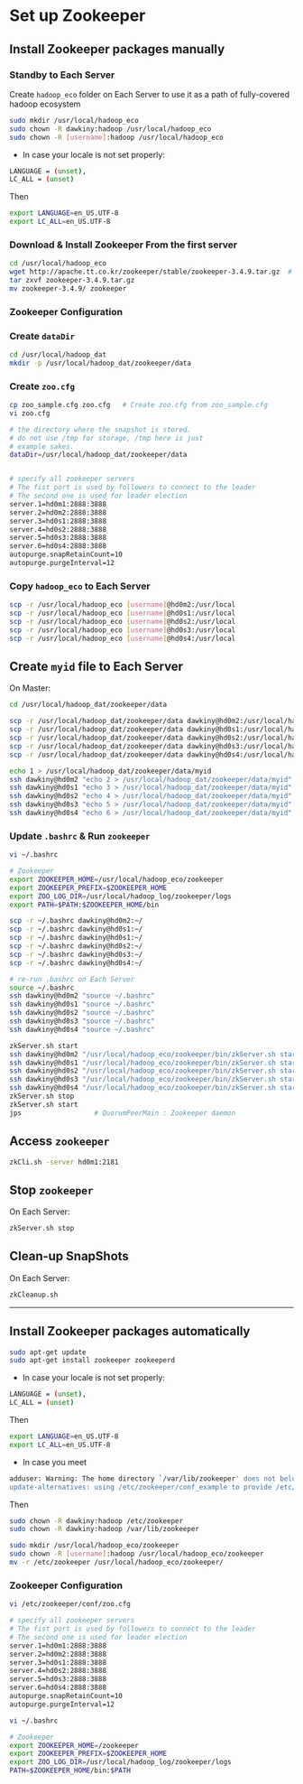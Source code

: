 # Set up Zookeeper



## Install Zookeeper packages manually

### Standby to Each Server

Create ```hadoop_eco``` folder on Each Server to use it as a path of fully-covered hadoop ecosystem
```sh
sudo mkdir /usr/local/hadoop_eco
sudo chown -R dawkiny:hadoop /usr/local/hadoop_eco
sudo chown -R [username]:hadoop /usr/local/hadoop_eco
```

* In case your locale is not set properly:
```sh
LANGUAGE = (unset),
LC_ALL = (unset)
```
Then
```sh
export LANGUAGE=en_US.UTF-8
export LC_ALL=en_US.UTF-8
```

### Download & Install Zookeeper From the first server

```sh
cd /usr/local/hadoop_eco
wget http://apache.tt.co.kr/zookeeper/stable/zookeeper-3.4.9.tar.gz  # Check first http://apache.tt.co.kr/zookeeper/stable/
tar zxvf zookeeper-3.4.9.tar.gz
mv zookeeper-3.4.9/ zookeeper
```

### Zookeeper Configuration

### Create ```dataDir```
```sh
cd /usr/local/hadoop_dat
mkdir -p /usr/local/hadoop_dat/zookeeper/data
```

### Create ```zoo.cfg```
```sh
cp zoo_sample.cfg zoo.cfg   # Create zoo.cfg from zoo_sample.cfg
vi zoo.cfg
```


```sh
# the directory where the snapshot is stored.
# do not use /tmp for storage, /tmp here is just 
# example sakes.
dataDir=/usr/local/hadoop_dat/zookeeper/data


# specify all zookeeper servers
# The fist port is used by followers to connect to the leader
# The second one is used for leader election
server.1=hd0m1:2888:3888
server.2=hd0m2:2888:3888
server.3=hd0s1:2888:3888
server.4=hd0s2:2888:3888
server.5=hd0s3:2888:3888
server.6=hd0s4:2888:3888
autopurge.snapRetainCount=10
autopurge.purgeInterval=12
```


### Copy ```hadoop_eco``` to Each Server

```sh 
scp -r /usr/local/hadoop_eco [username]@hd0m2:/usr/local
scp -r /usr/local/hadoop_eco [username]@hd0s1:/usr/local
scp -r /usr/local/hadoop_eco [username]@hd0s2:/usr/local
scp -r /usr/local/hadoop_eco [username]@hd0s3:/usr/local
scp -r /usr/local/hadoop_eco [username]@hd0s4:/usr/local
```
## Create ```myid``` file to Each Server

On Master:
```sh
cd /usr/local/hadoop_dat/zookeeper/data

scp -r /usr/local/hadoop_dat/zookeeper/data dawkiny@hd0m2:/usr/local/hadoop_dat
scp -r /usr/local/hadoop_dat/zookeeper/data dawkiny@hd0s1:/usr/local/hadoop_dat
scp -r /usr/local/hadoop_dat/zookeeper/data dawkiny@hd0s2:/usr/local/hadoop_dat
scp -r /usr/local/hadoop_dat/zookeeper/data dawkiny@hd0s3:/usr/local/hadoop_dat
scp -r /usr/local/hadoop_dat/zookeeper/data dawkiny@hd0s4:/usr/local/hadoop_dat

echo 1 > /usr/local/hadoop_dat/zookeeper/data/myid
ssh dawkiny@hd0m2 "echo 2 > /usr/local/hadoop_dat/zookeeper/data/myid"
ssh dawkiny@hd0s1 "echo 3 > /usr/local/hadoop_dat/zookeeper/data/myid"
ssh dawkiny@hd0s2 "echo 4 > /usr/local/hadoop_dat/zookeeper/data/myid"
ssh dawkiny@hd0s3 "echo 5 > /usr/local/hadoop_dat/zookeeper/data/myid"
ssh dawkiny@hd0s4 "echo 6 > /usr/local/hadoop_dat/zookeeper/data/myid"
```

### Update ```.bashrc``` & Run ```zookeeper```

```sh
vi ~/.bashrc
```

```sh
# Zookeeper
export ZOOKEEPER_HOME=/usr/local/hadoop_eco/zookeeper
export ZOOKEEPER_PREFIX=$ZOOKEEPER_HOME
export ZOO_LOG_DIR=/usr/local/hadoop_log/zookeeper/logs
export PATH=$PATH:$ZOOKEEPER_HOME/bin
```

```sh
scp -r ~/.bashrc dawkiny@hd0m2:~/
scp -r ~/.bashrc dawkiny@hd0s1:~/
scp -r ~/.bashrc dawkiny@hd0s1:~/
scp -r ~/.bashrc dawkiny@hd0s2:~/
scp -r ~/.bashrc dawkiny@hd0s3:~/
scp -r ~/.bashrc dawkiny@hd0s4:~/

# re-run .bashrc on Each Server
source ~/.bashrc
ssh dawkiny@hd0m2 "source ~/.bashrc"
ssh dawkiny@hd0s1 "source ~/.bashrc"
ssh dawkiny@hd0s2 "source ~/.bashrc"
ssh dawkiny@hd0s3 "source ~/.bashrc"
ssh dawkiny@hd0s4 "source ~/.bashrc"

zkServer.sh start
ssh dawkiny@hd0m2 "/usr/local/hadoop_eco/zookeeper/bin/zkServer.sh start"    
ssh dawkiny@hd0s1 "/usr/local/hadoop_eco/zookeeper/bin/zkServer.sh start" 
ssh dawkiny@hd0s2 "/usr/local/hadoop_eco/zookeeper/bin/zkServer.sh start" 
ssh dawkiny@hd0s3 "/usr/local/hadoop_eco/zookeeper/bin/zkServer.sh start" 
ssh dawkiny@hd0s4 "/usr/local/hadoop_eco/zookeeper/bin/zkServer.sh start" 
zkServer.sh stop
zkServer.sh start
jps                  # QuorumPeerMain : Zookeeper daemon
```


## Access ```zookeeper``` 

```sh
zkCli.sh -server hd0m1:2181
```

## Stop ```zookeeper```

On Each Server:
```sh
zkServer.sh stop
```

## Clean-up SnapShots

On Each Server:
```sh
zkCleanup.sh
```



---
## Install Zookeeper packages automatically
```sh
sudo apt-get update
sudo apt-get install zookeeper zookeeperd
```


* In case your locale is not set properly:
```sh
LANGUAGE = (unset),
LC_ALL = (unset)
```
Then
```sh
export LANGUAGE=en_US.UTF-8
export LC_ALL=en_US.UTF-8
```


* In case you meet
```sh
adduser: Warning: The home directory `/var/lib/zookeeper' does not belong to the user you are currently creating.
update-alternatives: using /etc/zookeeper/conf_example to provide /etc/zookeeper/conf (zookeeper-conf) in auto mode
```
Then
```sh
sudo chown -R dawkiny:hadoop /etc/zookeeper
sudo chown -R dawkiny:hadoop /var/lib/zookeeper

sudo mkdir /usr/local/hadoop_eco/zookeeper
sudo chown -R [username]:hadoop /usr/local/hadoop_eco/zookeeper
mv -r /etc/zookeeper /usr/local/hadoop_eco/zookeeper/
```


### Zookeeper Configuration
```sh
vi /etc/zookeeper/conf/zoo.cfg
```

```sh
# specify all zookeeper servers
# The fist port is used by followers to connect to the leader
# The second one is used for leader election
server.1=hd0m1:2888:3888
server.2=hd0m2:2888:3888
server.3=hd0s1:2888:3888
server.4=hd0s2:2888:3888
server.5=hd0s3:2888:3888
server.6=hd0s4:2888:3888
autopurge.snapRetainCount=10
autopurge.purgeInterval=12
```

```sh
vi ~/.bashrc
```

```sh
# Zookeeper
export ZOOKEEPER_HOME=/zookeeper
export ZOOKEEPER_PREFIX=$ZOOKEEPER_HOME
export ZOO_LOG_DIR=/usr/local/hadoop_log/zookeeper/logs
PATH=$ZOOKEEPER_HOME/bin:$PATH
```

